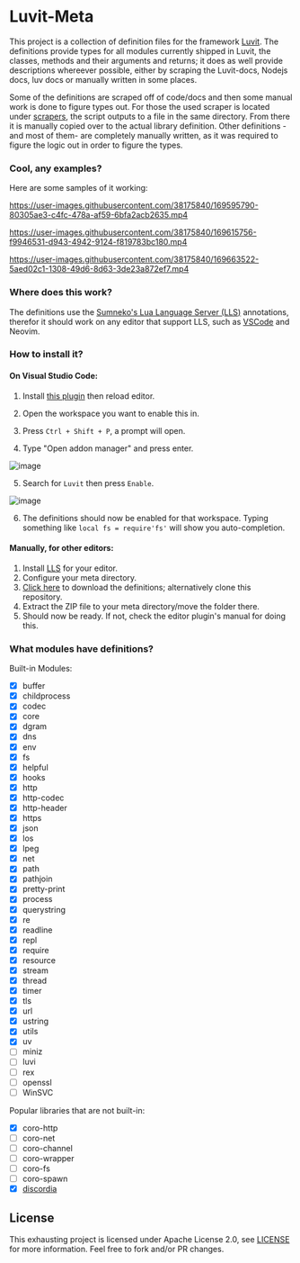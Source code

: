 # Luvit-Meta

This project is a collection of definition files for the framework [Luvit](https://github.com/Luvit/Luvit). The definitions provide types for all modules currently shipped in Luvit, the classes, methods and their arguments and returns; it does as well provide descriptions whereever possible, either by scraping the Luvit-docs, Nodejs docs, luv docs or manually written in some places.

Some of the definitions are scraped off of code/docs and then some manual work is done to figure types out. For those the used scraper is located under [scrapers](/scrapers), the script outputs to a file in the same directory. From there it is manually copied over to the actual library definition.
Other definitions -and most of them- are completely manually written, as it was required to figure the logic out in order to figure the types.

### Cool, any examples?

Here are some samples of it working:

https://user-images.githubusercontent.com/38175840/169595790-80305ae3-c4fc-478a-af59-6bfa2acb2635.mp4


https://user-images.githubusercontent.com/38175840/169615756-f9946531-d943-4942-9124-f819783bc180.mp4


https://user-images.githubusercontent.com/38175840/169663522-5aed02c1-1308-49d6-8d63-3de23a872ef7.mp4


### Where does this work?

The definitions use the [Sumneko's Lua Language Server (LLS)](https://github.com/LuaLS/lua-language-server/) annotations, therefor it should work on any editor that support LLS, such as [VSCode](https://marketplace.visualstudio.com/items?itemName=sumneko.lua) and Neovim.

### How to install it?

#### On Visual Studio Code:

  1. Install [this plugin](https://marketplace.visualstudio.com/items?itemName=sumneko.lua) then reload editor.

  2. Open the workspace you want to enable this in.
  3. Press `Ctrl + Shift + P`, a prompt will open.
  4. Type "Open addon manager" and press enter.

  ![image](https://user-images.githubusercontent.com/38175840/222934323-e3f92383-98d1-4799-bc29-80453b78af84.png)

  5. Search for `Luvit` then press `Enable`.

  ![image](https://user-images.githubusercontent.com/38175840/222933683-fcf54e36-3b46-4ce0-b12a-3210e2c4f44e.png)

  6. The definitions should now be enabled for that workspace.
     Typing something like `local fs = require'fs'` will show you auto-completion.


#### Manually, for other editors:

  1. Install [LLS]((https://github.com/LuaLS/lua-language-server/)) for your editor.
  2. Configure your meta directory.
  3. [Click here](https://github.com/Bilal2453/luvit-meta/archive/refs/heads/release.zip) to download the definitions; alternatively clone this repository.
  4. Extract the ZIP file to your meta directory/move the folder there.
  5. Should now be ready. If not, check the editor plugin's manual for doing this.

### What modules have definitions?

Built-in Modules:

- [x] buffer
- [x] childprocess
- [x] codec
- [x] core
- [x] dgram
- [x] dns
- [x] env
- [x] fs
- [x] helpful
- [x] hooks
- [x] http
- [x] http-codec
- [x] http-header
- [x] https
- [x] json
- [x] los
- [x] lpeg
- [x] net
- [x] path
- [x] pathjoin
- [x] pretty-print
- [x] process
- [x] querystring
- [x] re
- [x] readline
- [x] repl
- [x] require
- [x] resource
- [x] stream
- [x] thread
- [x] timer
- [x] tls
- [x] url
- [x] ustring
- [x] utils
- [x] uv
- [ ] miniz
- [ ] luvi
- [ ] rex
- [ ] openssl
- [ ] WinSVC

Popular libraries that are not built-in:

- [x] coro-http
- [ ] coro-net
- [ ] coro-channel
- [ ] coro-wrapper
- [ ] coro-fs
- [ ] coro-spawn
- [x] [discordia](https://github.com/SinisterRectus/Discordia/)

## License

This exhausting project is licensed under Apache License 2.0, see [LICENSE](/LICENSE) for more information. Feel free to fork and/or PR changes.

<!-- vim: set ft=markdown: -->